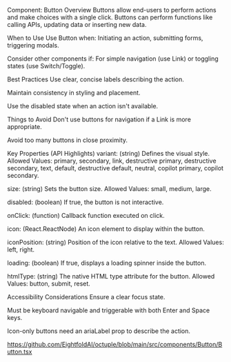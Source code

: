 Component: Button
Overview
Buttons allow end-users to perform actions and make choices with a single click. Buttons can perform functions like calling APIs, updating data or inserting new data.    

When to Use
Use Button when: Initiating an action, submitting forms, triggering modals.    

Consider other components if: For simple navigation (use Link) or toggling states (use Switch/Toggle).    

Best Practices
Use clear, concise labels describing the action.    

Maintain consistency in styling and placement.    

Use the disabled state when an action isn't available.    

Things to Avoid
Don't use buttons for navigation if a Link is more appropriate.    

Avoid too many buttons in close proximity.    

Key Properties (API Highlights)
variant: (string) Defines the visual style. Allowed Values: primary, secondary, link, destructive primary, destructive secondary, text, default, destructive default, neutral, copilot primary, copilot secondary.    

size: (string) Sets the button size. Allowed Values: small, medium, large.    

disabled: (boolean) If true, the button is not interactive.    

onClick: (function) Callback function executed on click.    

icon: (React.ReactNode) An icon element to display within the button.    

iconPosition: (string) Position of the icon relative to the text. Allowed Values: left, right.    

loading: (boolean) If true, displays a loading spinner inside the button.    

htmlType: (string) The native HTML type attribute for the button. Allowed Values: button, submit, reset.    

Accessibility Considerations
Ensure a clear focus state.    

Must be keyboard navigable and triggerable with both Enter and Space keys.    

Icon-only buttons need an ariaLabel prop to describe the action.    

https://github.com/EightfoldAI/octuple/blob/main/src/components/Button/Button.tsx
